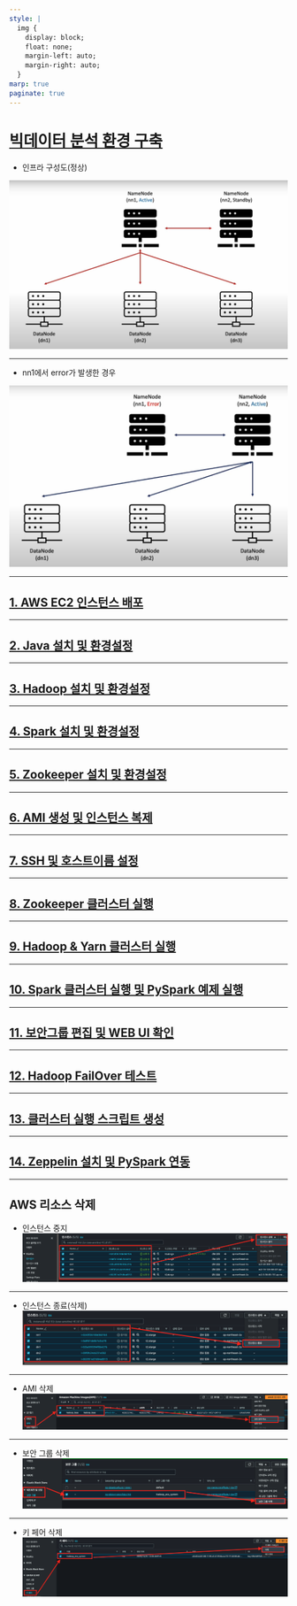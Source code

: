 ```yaml
---
style: |
  img {
    display: block;
    float: none;
    margin-left: auto;
    margin-right: auto;
  }
marp: true
paginate: true
---
```

# [빅데이터 분석 환경 구축](https://www.youtube.com/watch?v=BdNYMu0bUDA&list=PLJlUnZ1kDbt7X2C4ntIYHmphNDIc5wN8J)
- 인프라 구성도(정상)

![w:800](./img/default/image.png)

---
- nn1에서 error가 발생한 경우 

![w:800](./img/default/image-1.png)

---
## [1. AWS EC2 인스턴스 배포](./1.%20AWS%20EC2%20인스턴스%20배포.md)

---
## [2. Java 설치 및 환경설정](./2.%20Java%20설치%20및%20환경설정.md)

---
## [3. Hadoop 설치 및 환경설정](./3.%20Hadoop%20설치%20및%20환경설정.md)

---
## [4. Spark 설치 및 환경설정](./4.%20Spark%20설치%20및%20환경설정.md)

---
## [5. Zookeeper 설치 및 환경설정](./5.%20Zookeeper%20설치%20및%20환경설정.md)

---
## [6. AMI 생성 및 인스턴스 복제](./6.%20AMI%20생성%20및%20인스턴스%20복제.md)

---
## [7. SSH 및 호스트이름 설정](./7.%20SSH%20및%20호스트이름%20설정.md)

---
## [8. Zookeeper 클러스터 실행](./8.%20Zookeeper%20클러스터%20실행.md)

---
## [9. Hadoop & Yarn 클러스터 실행](./9.%20Hadoop%20&%20Yarn%20클러스터%20실행.md)

---
## [10. Spark 클러스터 실행 및 PySpark 예제 실행](./10.%20Spark%20클러스터%20실행%20및%20PySpark%20예제%20실행.md)

---
## [11. 보안그룹 편집 및 WEB UI 확인](./11.%20보안그룹%20편집%20및%20WEB%20UI%20확인.md)

---
## [12. Hadoop FailOver 테스트](./12.%20Hadoop%20FailOver%20테스트.md)

---
## [13. 클러스터 실행 스크립트 생성](./13.%20클러스터%20실행%20스크립트%20생성.md)

---
## [14. Zeppelin 설치 및 PySpark 연동](./14.%20Zeppelin%20설치%20및%20PySpark%20연동.md)

---
## AWS 리소스 삭제
- 인스턴스 중지 
![Alt text](./img/default/image-2.png)

---
- 인스턴스 종료(삭제) 
![Alt text](./img/default/image-3.png)

---
- AMI 삭제 
![Alt text](./img/default/image-4.png)

---
- 보안 그룹 삭제 
![Alt text](./img/default/image-5.png)

---
- 키 페어 삭제 
![Alt text](./img/default/image-6.png)


